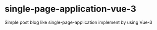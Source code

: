 # single-page-application-vue-3
Simple post blog like single-page-application implement by using Vue-3 
